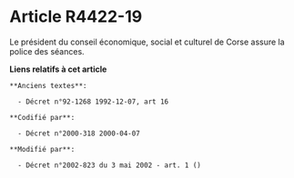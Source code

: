 # Article R4422-19

Le président du conseil économique, social et culturel de Corse assure la police des séances.

**Liens relatifs à cet article**

	**Anciens textes**:

	  - Décret n°92-1268 1992-12-07, art 16

	**Codifié par**:

	  - Décret n°2000-318 2000-04-07

	**Modifié par**:

	  - Décret n°2002-823 du 3 mai 2002 - art. 1 ()

